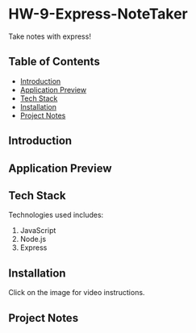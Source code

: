 # HW-9-Express-NoteTaker
Take notes with express!

## Table of Contents
- [Introduction](#introduction)
- [Application Preview](#application-preview)
- [Tech Stack](#tech-stack)
- [Installation](#installation)
- [Project Notes](#project-notes)

## Introduction

## Application Preview

## Tech Stack
Technologies used includes:
1. JavaScript
2. Node.js
3. Express

## Installation
Click on the image for video instructions.

## Project Notes
